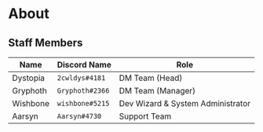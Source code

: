 # About

## Staff Members
| Name | Discord Name | Role |
| ---- | ------------ | ---- |
| Dystopia | `2cwldys#4181` | DM Team (Head) |
| Gryphoth | `Gryphoth#2366` | DM Team (Manager) |
| Wishbone | `wishbone#5215` | Dev Wizard & System Administrator |
| Aarsyn | `Aarsyn#4730` | Support Team |
